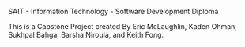 SAIT - Information Technology - Software Development Diploma

This is a Capstone Project created By Eric McLaughlin, Kaden Ohman, Sukhpal Bahga, Barsha Niroula, and Keith Fong.
